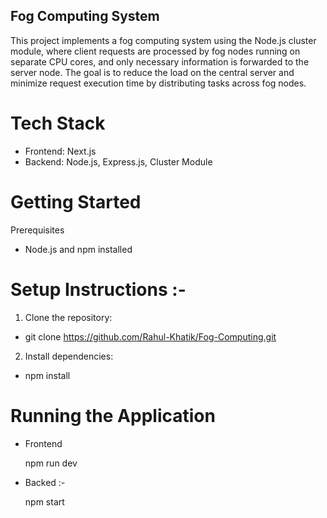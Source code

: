 ## Fog Computing System

This project implements a fog computing system using the Node.js cluster module, where client requests are processed by fog nodes running on separate CPU cores, and only necessary information is forwarded to the server node. The goal is to reduce the load on the central server and minimize request execution time by distributing tasks across fog nodes.

# Tech Stack

- Frontend: Next.js
- Backend: Node.js, Express.js, Cluster Module

# Getting Started

Prerequisites
- Node.js and npm installed

# Setup Instructions :- 

1. Clone the repository:

  - git clone https://github.com/Rahul-Khatik/Fog-Computing.git

2. Install dependencies:
   
  - npm install

# Running the Application

- Frontend

  npm run dev

- Backed :-

  npm start